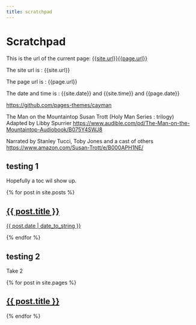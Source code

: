 ```yaml
---
title: scratchpad
---
```


# Scratchpad

This is the url of the current page:
<a href="{{site.url}}{{page.url}}">{{site.url}}{{page.url}}</a>

The site url is : {{site.url}}

The page url is : {{page.url}}

The date and time is : {{site.date}} and {{site.time}} and {{page.date}}

https://github.com/pages-themes/cayman

The Man on the Mountaintop Susan Trott (Holy Man Series : trilogy) Adapted by Libby Spurrier https://www.audible.com/pd/The-Man-on-the-Mountaintop-Audiobook/B075Y4SWJ8

Narrated by Stanley Tucci, Toby Jones and a cast of others https://www.amazon.com/Susan-Trott/e/B000APH1NE/

## testing 1

Hopefully a toc wil show up.

{% for post in site.posts %}
  <a href="{{ post.url }}">
    <h2>{{ post.title }}</h2>
    <p>{{ post.date | date_to_string }}</p>
  </a>
{% endfor %}

## testing 2

Take 2

{% for post in site.pages %}
  <a href="{{ post.url }}">
    <h2>{{ post.title }}</h2>
  </a>
{% endfor %}

